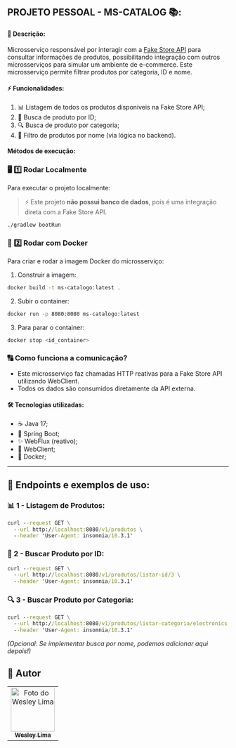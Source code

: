 ## PROJETO PESSOAL - MS-CATALOG 📚:

#### 📖 Descrição:

Microsserviço responsável por interagir com a [Fake Store API](https://fakestoreapi.com/) para consultar informações de produtos, possibilitando integração com outros microsserviços para simular um ambiente de e-commerce. Este microsserviço permite filtrar produtos por categoria, ID e nome.

#### ⚡ Funcionalidades:

1. 📊 Listagem de todos os produtos disponíveis na Fake Store API;
2. 🔖 Busca de produto por ID;
3. 🔍 Busca de produto por categoria;
4. 🔎 Filtro de produtos por nome (via lógica no backend).

#### Métodos de execução:

### 🖥️ **1️⃣ Rodar Localmente**

Para executar o projeto localmente:

> ⚡ Este projeto **não possui banco de dados**, pois é uma integração direta com a Fake Store API.

```sh
./gradlew bootRun
```

### 🔄 **2️⃣ Rodar com Docker**

Para criar e rodar a imagem Docker do microsserviço:

1. Construir a imagem:

```sh
docker build -t ms-catalogo:latest .
```

2. Subir o container:

```sh
docker run -p 8080:8080 ms-catalogo:latest
```

3. Para parar o container:

```sh
docker stop <id_container>
```

### 🔠 Como funciona a comunicação?

- Este microsserviço faz chamadas HTTP reativas para a Fake Store API utilizando WebClient.
- Todos os dados são consumidos diretamente da API externa.

#### 🛠️ Tecnologias utilizadas:

- ☕ Java 17;
- 🍃 Spring Boot;
- ✨ WebFlux (reativo);
- 🤖 WebClient;
- 📡 Docker;

---

## 📌 Endpoints e exemplos de uso:

### 📊 1 - Listagem de Produtos:

```cmd
curl --request GET \
  --url http://localhost:8080/v1/produtos \
  --header 'User-Agent: insomnia/10.3.1'
```

### 🔖 2 - Buscar Produto por ID:

```cmd
curl --request GET \
  --url http://localhost:8080/v1/produtos/listar-id/3 \
  --header 'User-Agent: insomnia/10.3.1'
```

### 🔍 3 - Buscar Produto por Categoria:

```cmd
curl --request GET \
  --url http://localhost:8080/v1/produtos/listar-categoria/electronics \
  --header 'User-Agent: insomnia/10.3.1'
```

*(Opcional: Se implementar busca por nome, podemos adicionar aqui depois!)*

## 🚚 Autor

<table>
  <tr>
    <td align="center">
      <a href="https://www.linkedin.com/in/wesley-lima-244405251/" title="Wesley Lima">
        <img src="https://media.licdn.com/dms/image/v2/D4D03AQEVAsL2UL6A0w/profile-displayphoto-shrink_400_400/profile-displayphoto-shrink_400_400/0/1721323972268?e=1746662400&v=beta&t=4_2RDPgz5FqJ2G-yRQk3y0vWMVRpSeAPKMAO7IOFXeE" width="100px;" alt="Foto do Wesley Lima"/><br>
        <sub>
          <b>Wesley Lima</b>
        </sub>
      </a>
    </td>
  </tr>
</table>
